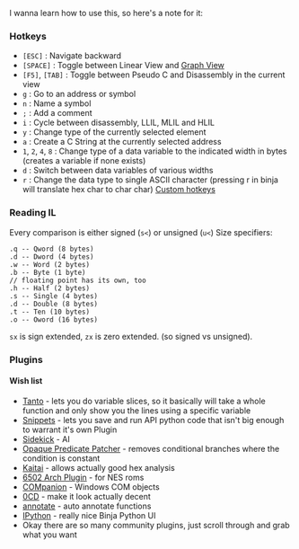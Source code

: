 I wanna learn how to use this, so here's a note for it:

### Hotkeys
- `[ESC]` : Navigate backward
- `[SPACE]` : Toggle between Linear View and [Graph View](https://docs.binary.ninja/guide/index.html#graph-view)
- `[F5]`, `[TAB]` : Toggle between Pseudo C and Disassembly in the current view
- `g` : Go to an address or symbol
- `n` : Name a symbol
- `;` : Add a comment
- `i` : Cycle between disassembly, LLIL, MLIL and HLIL
- `y` : Change type of the currently selected element
- `a` : Create a C String at the currently selected address
- `1`, `2`, `4`, `8` : Change type of a data variable to the indicated width in bytes (creates a variable if none exists)
- `d` : Switch between data variables of various widths
- `r` : Change the data type to single ASCII character (pressing r in binja will translate hex char to char char)
[Custom hotkeys](https://docs.binary.ninja/guide/index.html#custom-hotkeys)

### Reading IL
Every comparison is either signed (`s<`) or unsigned (`u<`)
Size specifiers:
```
.q -- Qword (8 bytes)
.d -- Dword (4 bytes)
.w -- Word (2 bytes)
.b -- Byte (1 byte)
// floating point has its own, too
.h -- Half (2 bytes)
.s -- Single (4 bytes)
.d -- Double (8 bytes)
.t -- Ten (10 bytes)
.o -- Oword (16 bytes)
```
`sx` is sign extended, `zx` is zero extended. (so signed vs unsigned).

### Plugins

#### Wish list
- [Tanto](https://github.com/Vector35/tanto?tab=readme-ov-file) - lets you do variable slices, so it basically will take a whole function and only show you the lines using a specific variable
- [Snippets](https://github.com/Vector35/snippets) - lets you save and run API python code that isn't big enough to warrant it's own Plugin
- [Sidekick](https://github.com/Vector35/Sidekick-public/tree/main) - AI
- [Opaque Predicate Patcher](https://github.com/Vector35/OpaquePredicatePatcher) - removes conditional branches where the condition is constant
- [Kaitai](https://github.com/Vector35/kaitai) - allows actually good hex analysis
- [6502 Arch Plugin](https://github.com/Vector35/6502) - for NES roms
- [COMpanion](https://github.com/Vector35/COMpanion) - Windows COM objects
- [0CD](https://github.com/0xb0bb/0CD) - make it look actually decent
- [annotate](https://github.com/bkerler/annotate) - auto annotate functions
- [IPython](https://github.com/skr0x1c0/ipybinja) - really nice Binja Python UI
- Okay there are so many community plugins, just scroll through and grab what you want